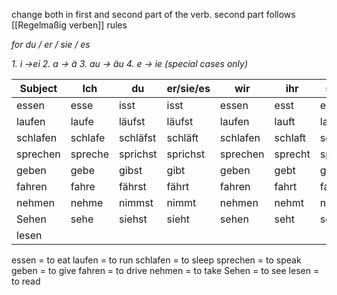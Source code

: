 change both in first and second part of the verb.
second part follows [[Regelmaßig verben]] rules

*for du / er / sie / es* 

*1. i ->ei*
*2. a -> ä*
*3. au -> äu*
*4. e -> ie (special cases only)*


|Subject|Ich|du|er/sie/es|wir|ihr|sie/Sie |
|-------|---|--|---------|---|----|--------|
|essen |esse|isst|isst|essen|esst|essen|
|laufen|laufe|läufst|läufst|laufen|lauft|laufen|
|schlafen|schlafe|schläfst|schläft|schlafen|schlaft|schlafen|
|sprechen|spreche|sprichst|sprichst|sprechen|sprecht|sprechen|
|geben|gebe|gibst|gibt|geben|gebt|geben|
|fahren|fahre|fährst|fährt|fahren|fahrt|fahren|
|nehmen|nehme|nimmst|nimmt|nehmen|nehmt|nehmen|
|Sehen|sehe|siehst|sieht|sehen|seht|sehen|
|lesen|||||||

essen = to eat
laufen = to run
schlafen = to sleep
sprechen = to speak
geben = to give
fahren = to drive
nehmen = to take
Sehen = to see
lesen = to read
